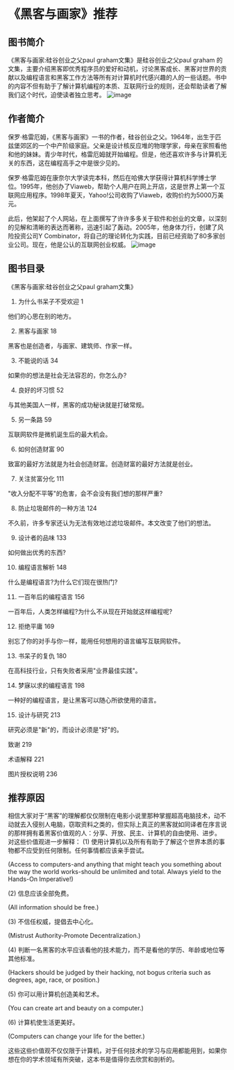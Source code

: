 # 《黑客与画家》推荐
## 图书简介
《黑客与画家:硅谷创业之父paul graham文集》是硅谷创业之父paul graham 的文集，主要介绍黑客即优秀程序员的爱好和动机，讨论黑客成长、黑客对世界的贡献以及编程语言和黑客工作方法等所有对计算机时代感兴趣的人的一些话题。书中的内容不但有助于了解计算机编程的本质、互联网行业的规则，还会帮助读者了解我们这个时代，迫使读者独立思考。
![image](https://img3.doubanio.com/view/subject/l/public/s4669554.jpg)
## 作者简介
保罗·格雷厄姆，《黑客与画家》一书的作者，硅谷创业之父。1964年，出生于匹兹堡郊区的一个中产阶级家庭。父亲是设计核反应堆的物理学家，母亲在家照看他和他的妹妹。青少年时代，格雷厄姆就开始编程。但是，他还喜欢许多与计算机无关的东西，这在编程高手之中是很少见的。

保罗·格雷厄姆在康奈尔大学读完本科，然后在哈佛大学获得计算机科学博士学位。1995年，他创办了Viaweb，帮助个人用户在网上开店，这是世界上第一个互联网应用程序。1998年夏天，Yahoo!公司收购了Viaweb，收购价约为5000万美元。

此后，他架起了个人网站，在上面撰写了许许多多关于软件和创业的文章，以深刻的见解和清晰的表达而著称，迅速引起了轰动。2005年，他身体力行，创建了风险投资公司Y Combinator，将自己的理论转化为实践，目前已经资助了80多家创业公司。现在，他是公认的互联网创业权威。
![image](https://p1.ssl.qhmsg.com/dr/270_500_/t012fa6cfed6c56cf02.jpg?size=235x321)
## 图书目录
《黑客与画家:硅谷创业之父paul graham文集》

1. 为什么书呆子不受欢迎 1

他们的心思在别的地方。

2. 黑客与画家 18

黑客也是创造者，与画家、建筑师、作家一样。

3. 不能说的话 34

如果你的想法是社会无法容忍的，你怎么办?

4. 良好的坏习惯 52

与其他美国人一样，黑客的成功秘诀就是打破常规。

5. 另一条路 59

互联网软件是微机诞生后的最大机会。

6. 如何创造财富 90

致富的最好方法就是为社会创造财富。创造财富的最好方法就是创业。

7. 关注贫富分化 111

"收入分配不平等"的危害，会不会没有我们想的那样严重?

8. 防止垃圾邮件的一种方法 124

不久前，许多专家还认为无法有效地过滤垃圾邮件。本文改变了他们的想法。

9. 设计者的品味 133

如何做出优秀的东西?

10. 编程语言解析 148

什么是编程语言?为什么它们现在很热门?

11. 一百年后的编程语言 156

一百年后，人类怎样编程?为什么不从现在开始就这样编程呢?

12. 拒绝平庸 169

别忘了你的对手与你一样，能用任何想用的语言编写互联网软件。

13. 书呆子的复仇 180

在高科技行业，只有失败者采用"业界最佳实践"。

14. 梦寐以求的编程语言 198

一种好的编程语言，是让黑客可以随心所欲使用的语言。

15. 设计与研究 213

研究必须是"新"的，而设计必须是"好"的。

致谢 219

术语解释 221

图片授权说明 236
## 推荐原因
相信大家对于“黑客”的理解都仅仅限制在电影小说里那种掌握超高电脑技术，动不动就去入侵别人电脑，窃取资料之类的，但实际上真正的黑客就如同译者在序言说的那样拥有着黑客价值观的人：分享、开放、民主、计算机的自由使用、进步。
对这些价值观进一步解释：
(1) 使用计算机以及所有有助于了解这个世界本质的事物都不应受到任何限制。任何事情都应该亲手尝试。

(Access to computers-and anything that might teach you something about the way the world works-should be unlimited and total. Always yield to the Hands-On Imperative!)

(2) 信息应该全部免费。

(All information should be free.)

(3) 不信任权威，提倡去中心化。

(Mistrust Authority-Promote Decentralization.)

(4) 判断一名黑客的水平应该看他的技术能力，而不是看他的学历、年龄或地位等其他标准。

(Hackers should be judged by their hacking, not bogus criteria such as degrees, age, race, or position.)

(5) 你可以用计算机创造美和艺术。

(You can create art and beauty on a computer.)

(6) 计算机使生活更美好。

(Computers can change your life for the better.)

这些这些价值观不仅仅限于计算机，对于任何技术的学习与应用都能用到，如果你想在你的学术领域有所突破，这本书是值得你去欣赏和剖析的。